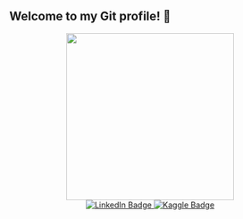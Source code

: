 ## Welcome to my Git profile! 👋

<div id="header" align="center">
  <img src="https://i.giphy.com/media/v1.Y2lkPTc5MGI3NjExbmc0ZDd1Zjhrcnptazk4MmEyNms5Ymdmczhma21yOHVjbjdlc2gyaiZlcD12MV9pbnRlcm5hbF9naWZfYnlfaWQmY3Q9cw/paTz7UZbPfTZFRYnnB/giphy.gif" width="300"/>
</div>

<div id="badges" align="center">
  <a href="https://www.linkedin.com/in/harsha-harod-63bb37229/">
    <img src="https://img.shields.io/badge/LinkedIn-blue?style=for-the-badge&logo=linkedin&logoColor=white" alt="LinkedIn Badge"/>
  </a>
  <a href="https://www.kaggle.com/harshaharod">
    <img src="https://img.shields.io/badge/-white?style=for-the-badge&logo=kaggle&logoColor=skyblue" alt=" Kaggle Badge"/>
  </a>
  
</div>
